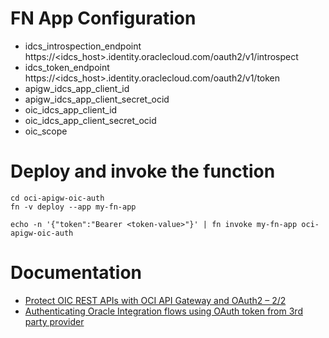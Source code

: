 # FN App Configuration
* idcs_introspection_endpoint	https://<idcs_host>.identity.oraclecloud.com/oauth2/v1/introspect
* idcs_token_endpoint			https://<idcs_host>.identity.oraclecloud.com/oauth2/v1/token
* apigw_idcs_app_client_id
* apigw_idcs_app_client_secret_ocid
* oic_idcs_app_client_id
* oic_idcs_app_client_secret_ocid
* oic_scope

# Deploy and invoke the function

    cd oci-apigw-oic-auth
    fn -v deploy --app my-fn-app

    echo -n '{"token":"Bearer <token-value>"}' | fn invoke my-fn-app oci-apigw-oic-auth

# Documentation
* [Protect OIC REST APIs with OCI API Gateway and OAuth2 – 2/2](https://mytechretreat.com/protect-oic-rest-apis-with-oci-api-gateway-and-oauth2-2-2/)
* [Authenticating Oracle Integration flows using OAuth token from 3rd party provider](https://blogs.oracle.com/integration/post/authenticating-oic-flows-through-third-party-bearer-token)